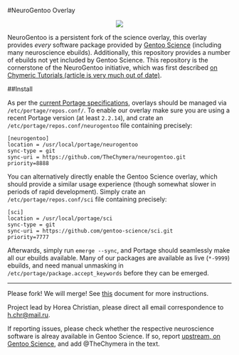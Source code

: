 #NeuroGentoo Overlay
<p align="center">
  <img src="http://chymera.eu/img/ng_medium.png"/>
</p>

NeuroGentoo is a persistent fork of the science overlay, this overlay provides *every* software package provided by [Gentoo Science](http://wiki.gentoo.org/wiki/Project:Science/Overlay) (including many neuroscience ebuilds).
Additionally, this repository provides a number of ebuilds not yet included by Gentoo Science.
This repository is the cornerstone of the NeuroGentoo initiative, which was first described [on Chymeric Tutorials (article is very much out of date)](http://tutorials.chymera.eu/blog/2013/10/02/neurogentoo/).

##Install

As per the [current Portage specifications](https://dev.gentoo.org/~zmedico/portage/doc/man/portage.5.html), overlays should be managed via `/etc/portage/repos.conf/`.
To enable our overlay make sure you are using a recent Portage version (at least `2.2.14`), and crate an `/etc/portage/repos.conf/neurogentoo` file containing precisely:

```
[neurogentoo]
location = /usr/local/portage/neurogentoo
sync-type = git
sync-uri = https://github.com/TheChymera/neurogentoo.git
priority=8888
```

You can alternatively directly enable the Gentoo Science overlay, which should provide a similar usage experience (though somewhat slower in periods of rapid development).
Simply crate an `/etc/portage/repos.conf/sci` file containing precisely:

```
[sci]
location = /usr/local/portage/sci
sync-type = git
sync-uri = https://github.com/gentoo-science/sci.git
priority=7777
```

Afterwards, simply run `emerge --sync`, and Portage should seamlessly make all our ebuilds available.
Many of our packages are available as live (`*-9999`) ebuilds, and need manual unmasking in `/etc/portage/package.accept_keywords` before they can be emerged.

---
Please fork! We will merge! See [this](https://github.com/gentoo-science/sci/blob/master/CONTRIBUTING.md) document for more instructions.

Project lead by Horea Christian, please direct all email correspondence to h.chr@mail.ru.

If reporting issues, please check whether the respective neuroscience software is alreay available in Gentoo Science. If so, report [upstream, on Gentoo Science](https://github.com/gentoo-science/sci/issues), and add @TheChymera in the text.
